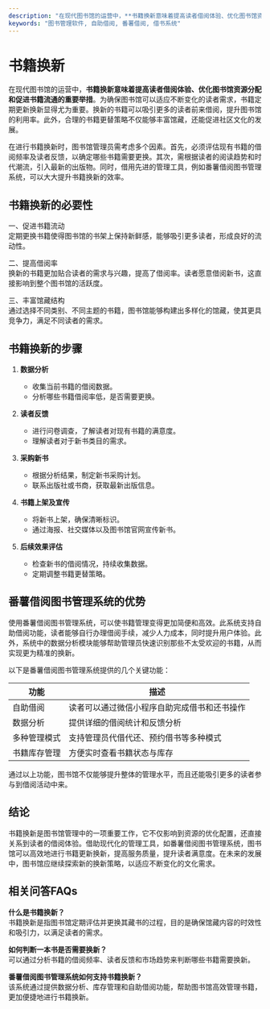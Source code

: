 ```yaml
---
description: "在现代图书馆的运营中，**书籍换新意味着提高读者借阅体验、优化图书馆资源分配和促进书籍流通的重要举措**。为确保图书馆可以适应不断变化的读者需求，书籍定期更新换新显得尤为重要。换新的书籍可以吸引更多的读者前来借阅，提升图书馆的利用率。此外，合理的书籍更替策略不仅能够丰富馆藏，还能促进社区文化的发展。"
keywords: "图书管理软件, 自助借阅, 番薯借阅, 借书系统"
---
```

# 书籍换新

在现代图书馆的运营中，**书籍换新意味着提高读者借阅体验、优化图书馆资源分配和促进书籍流通的重要举措**。为确保图书馆可以适应不断变化的读者需求，书籍定期更新换新显得尤为重要。换新的书籍可以吸引更多的读者前来借阅，提升图书馆的利用率。此外，合理的书籍更替策略不仅能够丰富馆藏，还能促进社区文化的发展。

在进行书籍换新时，图书馆管理员需考虑多个因素。首先，必须评估现有书籍的借阅频率及读者反馈，以确定哪些书籍需要更换。其次，需根据读者的阅读趋势和时代潮流，引入最新的出版物。同时，借用先进的管理工具，例如番薯借阅图书管理系统，可以大大提升书籍换新的效率。

## 书籍换新的必要性

一、促进书籍流动  
定期更换书籍使得图书馆的书架上保持新鲜感，能够吸引更多读者，形成良好的流动性。

二、提高借阅率  
换新的书籍更加贴合读者的需求与兴趣，提高了借阅率。读者愿意借阅新书，这直接影响到整个图书馆的活跃度。

三、丰富馆藏结构  
通过选择不同类别、不同主题的书籍，图书馆能够构建出多样化的馆藏，使其更具竞争力，满足不同读者的需求。

## 书籍换新的步骤

1. **数据分析**  
   - 收集当前书籍的借阅数据。
   - 分析哪些书籍借阅率低，是否需要更换。

2. **读者反馈**  
   - 进行问卷调查，了解读者对现有书籍的满意度。
   - 理解读者对于新书类目的需求。

3. **采购新书**  
   - 根据分析结果，制定新书采购计划。
   - 联系出版社或书商，获取最新出版信息。

4. **书籍上架及宣传**  
   - 将新书上架，确保清晰标识。
   - 通过海报、社交媒体以及图书馆官网宣传新书。

5. **后续效果评估**  
   - 检查新书的借阅情况，持续收集数据。
   - 定期调整书籍更替策略。

## 番薯借阅图书管理系统的优势

使用番薯借阅图书管理系统，可以使书籍管理变得更加简便和高效。此系统支持自助借阅功能，读者能够自行办理借阅手续，减少人力成本，同时提升用户体验。此外，系统中的数据分析模块能够帮助管理员快速识别那些不太受欢迎的书籍，从而实现更为精准的换新。

以下是番薯借阅图书管理系统提供的几个关键功能：

| 功能      | 描述                                   |
| --------- | -------------------------------------- |
| 自助借阅  | 读者可以通过微信小程序自助完成借书和还书操作 |
| 数据分析  | 提供详细的借阅统计和反馈分析           |
| 多种管理模式 | 支持管理员代借代还、预约借书等多种模式   |
| 书籍库存管理 | 方便实时查看书籍状态与库存            |

通过以上功能，图书馆不仅能够提升整体的管理水平，而且还能吸引更多的读者参与到借阅活动中来。

## 结论

书籍换新是图书馆管理中的一项重要工作，它不仅影响到资源的优化配置，还直接关系到读者的借阅体验。借助现代化的管理工具，如番薯借阅图书管理系统，图书馆可以高效地进行书籍更新换新，提高服务质量，提升读者满意度。在未来的发展中，图书馆应继续探索新的换新策略，以适应不断变化的文化需求。

## 相关问答FAQs

**什么是书籍换新？**  
书籍换新是指图书馆定期评估并更换其藏书的过程，目的是确保馆藏内容的时效性和吸引力，以满足读者的需求。

**如何判断一本书是否需要换新？**  
可以通过分析书籍的借阅频率、读者反馈和市场趋势来判断哪些书籍需要换新。

**番薯借阅图书管理系统如何支持书籍换新？**  
该系统通过提供数据分析、库存管理和自助借阅功能，帮助图书馆高效管理书籍，更加便捷地进行书籍换新。
